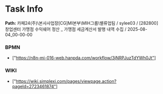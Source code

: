 # Task Info

**Path:** 카페24(주)\본사사업장\[CG]MI본부\MIH그룹\밸류업팀 / sylee03 / [282800] 창업센터 가맹점 수익쉐어 정산 _ 가맹점 세금계산서 발행 내역 수집 / 2025-08-04_00-00-00

### BPMN
- ["https://n8n-mi-016-web.hanpda.com/workflow/3jNRPJuzTdYWh0Jt"]

### WIKI
- ["https://wiki.simplexi.com/pages/viewpage.action?pageId=2723461874"]

